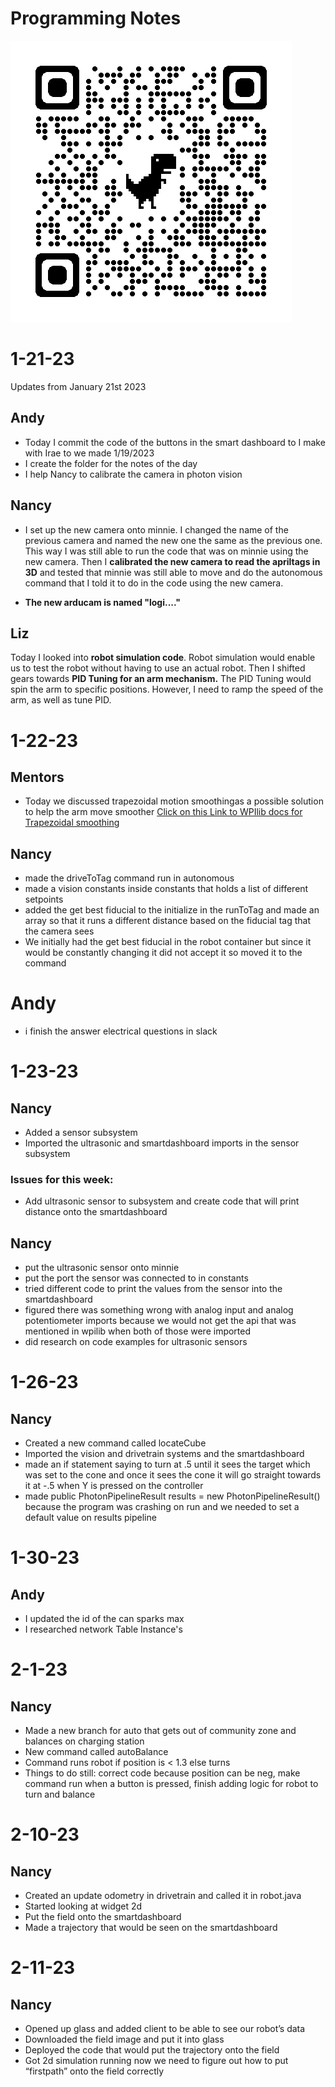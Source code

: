 # Programming Notes
![](./qrcode_github.com.png)

# 1-21-23

Updates from January 21st 2023




## Andy

- Today I commit the code of the buttons in the smart dashboard to I make with Irae to we made 1/19/2023
- I create the folder for the notes of the day 
- I help Nancy to calibrate the camera in photon vision 

## Nancy
- I set up the new camera onto minnie. I changed the name of the previous camera and named the new one the same as the previous one. This way I was still able to run the code that was on minnie using the new camera. Then I **calibrated the new camera to read the apriltags in 3D** and tested that minnie was still able to move and do the autonomous command that I told it to do in the code using the new camera. 


- **The new arducam is named "logi...."**

## Liz

Today I looked into **robot simulation code**. Robot simulation would enable us to test the robot without having to use an actual robot. Then I shifted gears towards **PID Tuning for an arm mechanism.** The PID Tuning would spin the arm to specific positions. However, I need to ramp the speed of the arm, as well as tune PID.

# 1-22-23

## Mentors

- Today we discussed trapezoidal motion smoothingas a possible solution to help the arm move smoother [Click on this Link to WPIlib docs for Trapezoidal smoothing](https://docs.wpilib.org/en/stable/docs/software/advanced-controls/controllers/trapezoidal-profiles.html)

## Nancy

- made the driveToTag command run in autonomous 
- made a vision constants inside constants   that holds a list of different setpoints
- added the get best fiducial to the initialize in the runToTag and made an array so that it runs a different distance based on the fiducial tag that the camera sees
- We initially had the get best fiducial in the robot container but since it would be constantly changing it did not accept it so moved it to the command

# Andy 
- i finish the answer electrical questions in slack

# 1-23-23

## Nancy

- Added a sensor subsystem 
- Imported the ultrasonic and smartdashboard imports in the sensor subsystem

### Issues for this week: 
- Add ultrasonic sensor to subsystem and create code that will print distance onto the smartdashboard

## Nancy 
 
 - put the ultrasonic sensor onto minnie 
 - put the port the sensor was connected to in constants 
 - tried different code to print the values from the sensor into the smartdashboard 
 - figured there was something wrong with analog input and analog potentiometer imports because we would not get the api that was mentioned in wpilib when both of those were imported
 - did research on code examples for ultrasonic sensors


# 1-26-23 

## Nancy 
- Created a new command called locateCube 
- Imported the vision and drivetrain systems and the smartdashboard 
- made an if statement saying to turn at .5  until it sees the target which was set to the cone and once it sees the cone it will go straight towards it at -.5 when Y is pressed on the controller 
- made public PhotonPipelineResult results = new PhotonPipelineResult() because the program was crashing on run  and we needed to set a default value on results pipeline


# 1-30-23

## Andy
- I updated the id of the can sparks max
- I researched network Table Instance's

# 2-1-23 

## Nancy 
- Made a new branch for auto that gets out of community zone and balances on charging station 
- New command called autoBalance 
- Command runs robot if position is < 1.3 else turns 
- Things to do still: correct code because position can be neg, make command run when a button is pressed, finish adding logic for robot to turn and balance

# 2-10-23

## Nancy
- Created an update odometry in drivetrain and called it in robot.java 
- Started looking at widget 2d 
- Put the field onto the smartdashboard
- Made a trajectory that would be seen on the smartdashboard 

# 2-11-23

## Nancy 

- Opened up glass and added client to be able to see our robot’s data
- Downloaded the field image and put it into glass 
- Deployed the code that would put the trajectory onto the field 
- Got 2d simulation running now we need to figure out how to put “firstpath” onto the field correctly  
